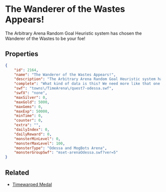 # The Wanderer of the Wastes Appears!

The Arbitrary Arena Random Goal Heuristic system has chosen the Wanderer of the Wastes to be your foe!

## Properties

```json
{
    "id": 2164,
    "name": "The Wanderer of the Wastes Appears!",
    "description": "The Arbitrary Arena Random Goal Heuristic system has chosen the Wanderer of the Wastes to be your foe!",
    "complete": "What kind of data is this? We need more like that one.",
    "swf": "towns\/TimeArena\/quest7-odessa.swf",
    "swfX": "none",
    "maxSilver": 0,
    "maxGold": 5000,
    "maxGems": 0,
    "maxExp": 50000,
    "minTime": 0,
    "counter": 0,
    "extra": "",
    "dailyIndex": 0,
    "dailyReward": 0,
    "monsterMinLevel": 0,
    "monsterMaxLevel": 100,
    "monsterType": "Odessa and MogBots Arena",
    "monsterGroupSwf": "mset-arenaOdessa.swf?ver=5"
}
```

## Related

- [Timewarped Medal](../items/18514-timewarped-medal.md)

